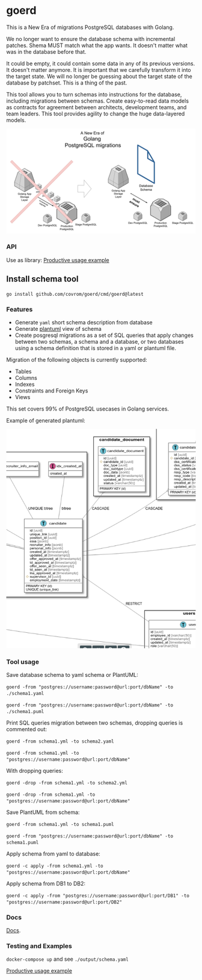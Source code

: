 # goerd

This is a New Era of migrations PostgreSQL databases with Golang.

We no longer want to ensure the database schema with incremental patches.
Shema MUST match what the app wants. It doesn't matter what was in the database before that.

It could be empty, it could contain some data in any of its previous versions. It doesn't matter anymore. It is important that we carefully transform it into the target state. We will no longer be guessing about the target state of the database by patchset. This is a thing of the past. 

This tool allows you to turn schemas into instructions for the database, including migrations between schemas. Create easy-to-read data models as contracts for agreement between architects, development teams, and team leaders. This tool provides agility to change the huge data-layered models.

![Conceptual view](concept.png)

### API

Use as library:
[Productive usage example](goerd_test.go#18)

## Install schema tool

`go install github.com/covrom/goerd/cmd/goerd@latest`

### Features

- Generate `yaml` short schema description from database
- Generate [plantuml](https://plantuml.com) view of schema
- Create posgresql migrations as a set of SQL queries that apply changes between two schemas, a schema and a database, or two databases using a schema definition that is stored in a yaml or plantuml file.

Migration of the following objects is currently supported:
- Tables
- Columns
- Indexes
- Constraints and Foreign Keys
- Views

This set covers 99% of PostgreSQL usecases in Golang services.

Example of generated plantuml:

![Plantuml view](plantuml-example.png)

### Tool usage

Save database schema to yaml schema or PlantUML:

`goerd -from "postgres://username:password@url:port/dbName" -to ./schema1.yaml`

`goerd -from "postgres://username:password@url:port/dbName" -to ./schema1.puml`

Print SQL queries migration between two schemas, dropping queries is commented out:

`goerd -from schema1.yml -to schema2.yaml`

`goerd -from schema1.yml -to "postgres://username:password@url:port/dbName"`

With dropping queries:

`goerd -drop -from schema1.yml -to schema2.yml`

`goerd -drop -from schema1.yml -to "postgres://username:password@url:port/dbName"`

Save PlantUML from schema:

`goerd -from schema1.yml -to schema1.puml`

`goerd -from "postgres://username:password@url:port/dbName" -to schema1.puml`

Apply schema from yaml to database:

`goerd -c apply -from schema1.yml -to "postgres://username:password@url:port/dbName"`

Apply schema from DB1 to DB2:

`goerd -c apply -from "postgres://username:password@url:port/DB1" -to "postgres://username:password@url:port/DB2"`


### Docs

[Docs](https://pkg.go.dev/github.com/covrom/goerd).

### Testing and Examples 
```docker-compose up``` and see `./output/schema.yaml`

[Productive usage example](goerd_test.go#18)